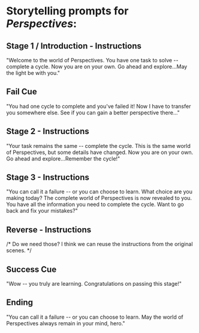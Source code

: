 # Storytelling prompts for *Perspectives*:

## Stage 1 / Introduction - Instructions

"Welcome to the world of Perspectives. You have one task to solve -- complete a cycle. Now you are on your own. Go ahead and explore...May the light be with you."

## Fail Cue

"You had one cycle to complete and you've failed it! Now I have to transfer you somewhere else. See if you can gain a better perspective there..."

## Stage 2 - Instructions

"Your task remains the same -- complete the cycle. This is the same world of Perspectives, but some details have changed. Now you are on your own. Go ahead and explore...Remember the cycle!"

## Stage 3 - Instructions

"You can call it a failure -- or you can choose to learn. What choice are you making today? The complete world of Perspectives is now revealed to you. You have all the information you need to complete the cycle. Want to go back and fix your mistakes?"

## Reverse - Instructions

/* Do we need those? I think we can reuse the instructions from the original scenes. */

## Success Cue

"Wow -- you truly are learning. Congratulations on passing this stage!"

## Ending

"You can call it a failure -- or you can choose to learn. May the world of Perspectives always remain in your mind, hero."
